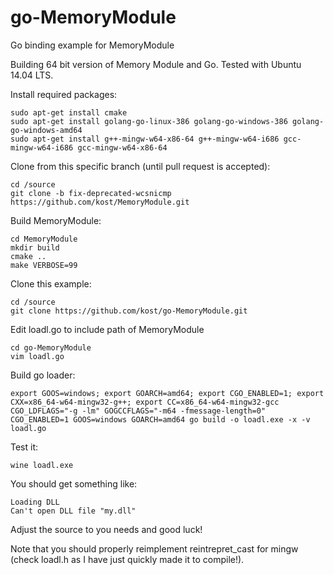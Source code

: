 # go-MemoryModule
Go binding example for MemoryModule

Building 64 bit version of Memory Module and Go. Tested with Ubuntu 14.04 LTS.


Install required packages:
```
sudo apt-get install cmake
sudo apt-get install golang-go-linux-386 golang-go-windows-386 golang-go-windows-amd64
sudo apt-get install g++-mingw-w64-x86-64 g++-mingw-w64-i686 gcc-mingw-w64-i686 gcc-mingw-w64-x86-64
```

Clone from this specific branch (until pull request is accepted):
```
cd /source
git clone -b fix-deprecated-wcsnicmp https://github.com/kost/MemoryModule.git
```

Build MemoryModule:
```
cd MemoryModule
mkdir build
cmake ..
make VERBOSE=99
```

Clone this example:

```
cd /source
git clone https://github.com/kost/go-MemoryModule.git
```

Edit loadl.go to include path of MemoryModule

```
cd go-MemoryModule
vim loadl.go
```

Build go loader:

```
export GOOS=windows; export GOARCH=amd64; export CGO_ENABLED=1; export CXX=x86_64-w64-mingw32-g++; export CC=x86_64-w64-mingw32-gcc
CGO_LDFLAGS="-g -lm" GOGCCFLAGS="-m64 -fmessage-length=0" CGO_ENABLED=1 GOOS=windows GOARCH=amd64 go build -o loadl.exe -x -v loadl.go
```

Test it:

```
wine loadl.exe 
```

You should get something like:

```
Loading DLL
Can't open DLL file "my.dll"
```

Adjust the source to you needs and good luck!

Note that you should properly reimplement reintrepret_cast for mingw (check loadl.h as I have just quickly made it to compile!). 


